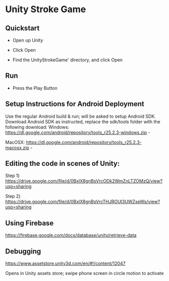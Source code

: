 # Unity Stroke Game

## Quickstart
* Open up Unity

* Click Open

* Find the UnityStrokeGame' directory, and click Open
## Run
* Press the Play Button

## Setup Instructions for Android Deployment
Use the regular Android build & run; will be asked to setup Android SDK. Download Android SDK as instructed, replace the sdk/tools folder with the following download:
Windows: https://dl.google.com/android/repository/tools_r25.2.3-windows.zip -

MacOSX: https://dl.google.com/android/repository/tools_r25.2.3-macosx.zip -



## Editing the code in scenes of Unity:

Step 1) https://drive.google.com/file/d/0BxlX8gnBsVrcODk2WmZnLTZOMzQ/view?usp=sharing

Step 2) https://drive.google.com/file/d/0BxlX8gnBsVrcTHJROUl3UWZseWs/view?usp=sharing

## Using Firebase
https://firebase.google.com/docs/database/unity/retrieve-data 

## Debugging

https://www.assetstore.unity3d.com/en/#!/content/12047

Opens in Unity assets store; swipe phone screen in circle motion to activate
